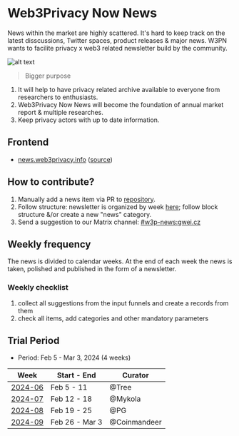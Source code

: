 # Web3Privacy Now News

News within the market are highly scattered. It's hard to keep track on the latest disscussions, Twitter spaces, product releases & major news. W3PN wants to facilite privacy x web3 related newsletter build by the community.

![alt text](https://github.com/web3privacy/docs/blob/main/docs/assets/Web3Privacy%20Now%20news.png?raw=true)

> Bigger purpose

1. It will help to have privacy related archive available to everyone from researchers to enthusiasts.
2. Web3Privacy Now News will become the foundation of annual market report & multiple researches.
3. Keep privacy actors with up to date information.

## Frontend

* [news.web3privacy.info](https://news.web3privacy.info/) ([source](https://github.com/web3privacy/news-app))

## How to contribute?

1. Manually add a news item via PR to [repository](https://github.com/web3privacy/news/tree/main).
2. Follow structure: newsletter is organized by week [here](https://github.com/web3privacy/news/tree/main/src/2024); follow block structure &/or create a new "news" category.
3. Send a suggestion to our Matrix channel: [#w3p-news:gwei.cz](https://matrix.to/#/#w3p-news:gwei.cz)

## Weekly frequency

The news is divided to calendar weeks. At the end of each week the news is taken, polished and published in the form of a newsletter.

### Weekly checklist
1. collect all suggestions from the input funnels and create a records from them
2. check all items, add categories and other mandatory parameters

## Trial Period

* Period: Feb 5 - Mar 3, 2024 (4 weeks)

| Week | Start - End | Curator |
| --- | --- | --- |
| [2024-06](https://github.com/web3privacy/news/blob/main/src/2024/week06.yaml) | Feb 5 - 11 | @Tree |
| [2024-07](https://github.com/web3privacy/news/blob/main/src/2024/week07.yaml) | Feb 12 - 18 | @Mykola |
| [2024-08](https://github.com/web3privacy/news/blob/main/src/2024/week08.yaml) | Feb 19 - 25 | @PG |
| [2024-09](https://github.com/web3privacy/news/blob/main/src/2024/week09.yaml) | Feb 26 - Mar 3 | @Coinmandeer |
